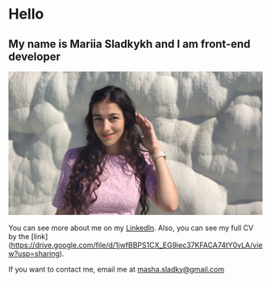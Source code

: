 # Hello

## My name is Mariia Sladkykh and I am front-end developer

![Here is Mariia Sladkykh foto](/mashka.jpg "Mariia Sladkykh")

You can see more about me on my [LinkedIn](https://www.linkedin.com/in/mariia-sladkykh-5b4261213/).
Also, you can see my full CV by the [link] (https://drive.google.com/file/d/1jwfBBPS1CX_EG9iec37KFACA74tY0vLA/view?usp=sharing).

If you want to contact me, email me at <masha.sladky@gmail.com>
